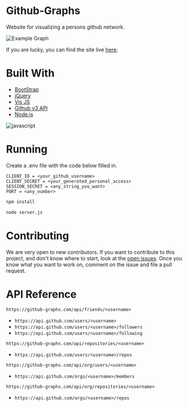 # Github-Graphs

Website for visualizing a persons github network.

![Example Graph](./doc/graphExample.png)

If you are lucky, you can find the site live [here](https://github-graphs.com/);

# Built With

- [BootStrap](https://getbootstrap.com/)
- [jQuery](https://jquery.com/)
- [Vis JS](http://visjs.org/)
- [Github v3 API](https://developer.github.com/v3/)
- [Node.js](https://nodejs.org/en/)

![javascript](./doc/javaScript.jpg)

# Running

Create a .env file with the code below filled in.

```
CLIENT_ID = <your_github_username>
CLIENT_SECRET = <your_generated_personal_access>
SESSION_SECRET = <any_string_you_want>
PORT = <any_number>
```

```bash
npm install
```

```bash
node server.js
```

# Contributing

We are very open to new contributors. If you want to contribute to this project, and don't know where to start, look at the [open issues](https://github.com/jrtechs/github-graphs/issues). Once you know what you want to work on, comment on the issue and file a pull request.

# API Reference

`https://github-graphs.com/api/friends/<username>`

- `https://api.github.com/users/<username>`
- `https://api.github.com/users/<username>/followers`
- `https://api.github.com/users/<username>/following`

`https://github-graphs.com/api/repositories/<username>`

- `https://api.github.com/users/<username>/repos`

`https://github-graphs.com/api/org/users/<username>`

- `https://api.github.com/orgs/<username>/members`

`https://github-graphs.com/api/org/repositories/<username>`

- `https://api.github.com/orgs/<username>/repos`
